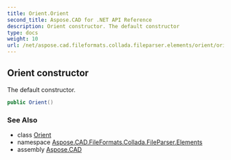```yaml
---
title: Orient.Orient
second_title: Aspose.CAD for .NET API Reference
description: Orient constructor. The default constructor
type: docs
weight: 10
url: /net/aspose.cad.fileformats.collada.fileparser.elements/orient/orient/
---
```

## Orient constructor

The default constructor.

```csharp
public Orient()
```

### See Also

* class [Orient](../)
* namespace [Aspose.CAD.FileFormats.Collada.FileParser.Elements](../../orient/)
* assembly [Aspose.CAD](../../../)



